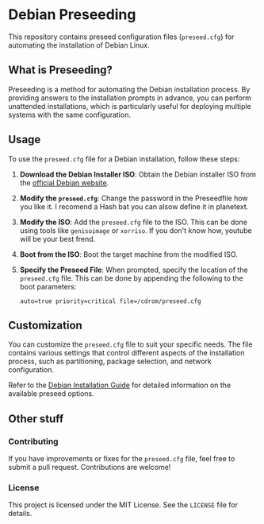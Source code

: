# Debian Preseeding

This repository contains preseed configuration files (`preseed.cfg`) for automating the installation of Debian Linux.

## What is Preseeding?

Preseeding is a method for automating the Debian installation process. By providing answers to the installation prompts in advance, you can perform unattended installations, which is particularly useful for deploying multiple systems with the same configuration.

## Usage

To use the `preseed.cfg` file for a Debian installation, follow these steps:

1. **Download the Debian Installer ISO**: Obtain the Debian installer ISO from the [official Debian website](https://www.debian.org/distrib/).

2. **Modify the `preseed.cfg`**: Change the password in the Preseedfile how you like it. I recomend a Hash bat you can alsow define it in planetext.

3. **Modify the ISO**: Add the `preseed.cfg` file to the ISO. This can be done using tools like `genisoimage` or `xorriso`. If you don't know how, youtube will be your best frend.

4. **Boot from the ISO**: Boot the target machine from the modified ISO.

5. **Specify the Preseed File**: When prompted, specify the location of the `preseed.cfg` file. This can be done by appending the following to the boot parameters:
    ```
    auto=true priority=critical file=/cdrom/preseed.cfg
    ```

## Customization

You can customize the `preseed.cfg` file to suit your specific needs. The file contains various settings that control different aspects of the installation process, such as partitioning, package selection, and network configuration.

Refer to the [Debian Installation Guide](https://www.debian.org/releases/stable/amd64/apb.html.en) for detailed information on the available preseed options.

## Other stuff


### Contributing

If you have improvements or fixes for the `preseed.cfg` file, feel free to submit a pull request. Contributions are welcome!

### License

This project is licensed under the MIT License. See the `LICENSE` file for details.